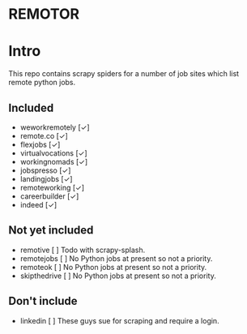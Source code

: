 REMOTOR
=======
# Intro

This repo contains scrapy spiders for a number of job sites which list remote
python jobs.

## Included
- weworkremotely   [✓]
- remote.co        [✓]
- flexjobs         [✓]
- virtualvocations [✓]
- workingnomads    [✓]
- jobspresso       [✓]
- landingjobs      [✓]
- remoteworking    [✓]
- careerbuilder    [✓]
- indeed           [✓]

## Not yet included
- remotive         [ ]  Todo with scrapy-splash.
- remotejobs       [ ]  No Python jobs at present so not a priority.
- remoteok         [ ]  No Python jobs at present so not a priority.
- skipthedrive     [ ]  No Python jobs at present so not a priority.

## Don't include
- linkedin         [ ]  These guys sue for scraping and require a login.
